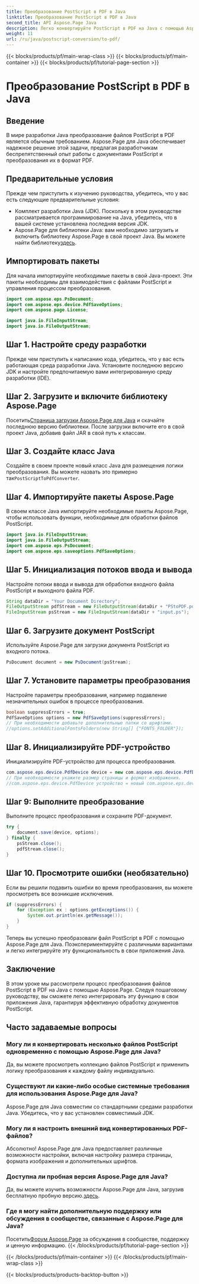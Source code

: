 ```yaml
---
title: Преобразование PostScript в PDF в Java
linktitle: Преобразование PostScript в PDF в Java
second_title: API Aspose.Page Java
description: Легко конвертируйте PostScript в PDF на Java с помощью Aspose.Page. Следуйте нашему пошаговому руководству для бесшовной интеграции. Загрузите Aspose.Page прямо сейчас!
weight: 11
url: /ru/java/postscript-conversion/to-pdf/
---
```


{{< blocks/products/pf/main-wrap-class >}}
{{< blocks/products/pf/main-container >}}
{{< blocks/products/pf/tutorial-page-section >}}

# Преобразование PostScript в PDF в Java

## Введение
В мире разработки Java преобразование файлов PostScript в PDF является обычным требованием. Aspose.Page для Java обеспечивает надежное решение этой задачи, предлагая разработчикам беспрепятственный опыт работы с документами PostScript и преобразования их в формат PDF.
## Предварительные условия
Прежде чем приступить к изучению руководства, убедитесь, что у вас есть следующие предварительные условия:
- Комплект разработки Java (JDK). Поскольку в этом руководстве рассматривается программирование на Java, убедитесь, что в вашей системе установлена последняя версия JDK.
-  Aspose.Page для библиотеки Java: вам необходимо загрузить и включить библиотеку Aspose.Page в свой проект Java. Вы можете найти библиотеку[здесь](https://releases.aspose.com/page/java/).
## Импортировать пакеты
Для начала импортируйте необходимые пакеты в свой Java-проект. Эти пакеты необходимы для взаимодействия с файлами PostScript и управления процессом преобразования.
```java
import com.aspose.eps.PsDocument;
import com.aspose.eps.device.PdfSaveOptions;
import com.aspose.page.License;

import java.io.FileInputStream;
import java.io.FileOutputStream;
```
## Шаг 1. Настройте среду разработки
Прежде чем приступить к написанию кода, убедитесь, что у вас есть работающая среда разработки Java. Установите последнюю версию JDK и настройте предпочитаемую вами интегрированную среду разработки (IDE).
## Шаг 2. Загрузите и включите библиотеку Aspose.Page
 Посетить[Страница загрузки Aspose.Page для Java](https://releases.aspose.com/page/java/) и скачайте последнюю версию библиотеки. После загрузки включите его в свой проект Java, добавив файл JAR в свой путь к классам.
## Шаг 3. Создайте класс Java
 Создайте в своем проекте новый класс Java для размещения логики преобразования. Вы можете назвать это примерно так`PostScriptToPdfConverter`.
## Шаг 4. Импортируйте пакеты Aspose.Page
В своем классе Java импортируйте необходимые пакеты Aspose.Page, чтобы использовать функции, необходимые для обработки файлов PostScript.
```java
import java.io.FileInputStream;
import java.io.FileOutputStream;
import com.aspose.eps.PsDocument;
import com.aspose.eps.saveoptions.PdfSaveOptions;
```
## Шаг 5. Инициализация потоков ввода и вывода
Настройте потоки ввода и вывода для обработки входного файла PostScript и выходного файла PDF.
```java
String dataDir = "Your Document Directory";
FileOutputStream pdfStream = new FileOutputStream(dataDir + "PStoPDF.pdf");
FileInputStream psStream = new FileInputStream(dataDir + "input.ps");
```
## Шаг 6. Загрузите документ PostScript
Используйте Aspose.Page для загрузки документа PostScript из входного потока.
```java
PsDocument document = new PsDocument(psStream);
```
## Шаг 7. Установите параметры преобразования
Настройте параметры преобразования, например подавление незначительных ошибок в процессе преобразования.
```java
boolean suppressErrors = true;
PdfSaveOptions options = new PdfSaveOptions(suppressErrors);
// При необходимости добавьте дополнительные папки со шрифтами.
//options.setAdditionalFontsFolders(new String[] {"FONTS_FOLDER"});
```
## Шаг 8. Инициализируйте PDF-устройство
Инициализируйте PDF-устройство для процесса преобразования.
```java
com.aspose.eps.device.PdfDevice device = new com.aspose.eps.device.PdfDevice(pdfStream);
// При необходимости укажите размер страницы и формат изображения.
//com.aspose.eps.device.PdfDevice устройство = новый com.aspose.eps.device.PdfDevice(pdfStream, new Dimension(595, 842));
```
## Шаг 9: Выполните преобразование
Выполните процесс преобразования и сохраните PDF-документ.
```java
try {
    document.save(device, options);
} finally {
    psStream.close();
    pdfStream.close();
}
```
## Шаг 10. Просмотрите ошибки (необязательно)
Если вы решили подавить ошибки во время преобразования, вы можете просмотреть все возникшие исключения.
```java
if (suppressErrors) {
    for (Exception ex : options.getExceptions()) {
        System.out.println(ex.getMessage());
    }
}
```
Теперь вы успешно преобразовали файл PostScript в PDF с помощью Aspose.Page для Java. Поэкспериментируйте с различными вариантами и легко интегрируйте эту функциональность в свои приложения Java.
## Заключение
В этом уроке мы рассмотрели процесс преобразования файлов PostScript в PDF на Java с помощью Aspose.Page. Следуя пошаговому руководству, вы сможете легко интегрировать эту функцию в свои приложения Java, гарантируя эффективную обработку документов PostScript.

## Часто задаваемые вопросы
### Могу ли я конвертировать несколько файлов PostScript одновременно с помощью Aspose.Page для Java?
Да, вы можете просмотреть коллекцию файлов PostScript и применить логику преобразования к каждому файлу индивидуально.
### Существуют ли какие-либо особые системные требования для использования Aspose.Page для Java?
Aspose.Page для Java совместим со стандартными средами разработки Java. Убедитесь, что у вас установлен совместимый JDK.
### Могу ли я настроить внешний вид конвертированных PDF-файлов?
Абсолютно! Aspose.Page для Java предоставляет различные возможности настройки, включая настройку размера страницы, формата изображения и дополнительных шрифтов.
### Доступна ли пробная версия Aspose.Page для Java?
 Да, вы можете изучить возможности Aspose.Page для Java, загрузив бесплатную пробную версию.[здесь](https://releases.aspose.com/).
### Где я могу найти дополнительную поддержку или обсуждения в сообществе, связанные с Aspose.Page для Java?
 Посетить[Форум Aspose.Page](https://forum.aspose.com/c/page/39) за обсуждения в сообществе, поддержку и ценную информацию.
{{< /blocks/products/pf/tutorial-page-section >}}

{{< /blocks/products/pf/main-container >}}
{{< /blocks/products/pf/main-wrap-class >}}

{{< blocks/products/products-backtop-button >}}
